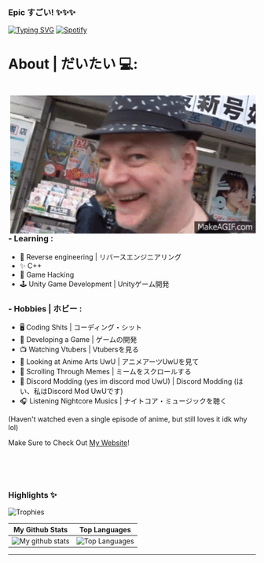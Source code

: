 ### Epic すごい! ✨✨✨
[![Typing SVG](https://readme-typing-svg.herokuapp.com?color=%2336BCF7&lines=%22Every+time+is+the+perfect+time.%22)](https://git.io/typing-svg)
[![Spotify](https://novatorem.vercel.app/api/spotify)](https://open.spotify.com/track/0t3ZvGKlmYmVsDzBJAXK8C?si=633450975dfb4998)

# About | だいたい 💻:
</br>
<img hight="400" width="500" alt="GIF" align="right" src="https://github.com/PixelGM/PixelGM/blob/main/assets/Anomaly_goes_to_Japan_PART_2.gif">

### - Learning :
- 🔧 Reverse engineering | リバースエンジニアリング
- ✨ C++
- 🤖 Game Hacking
- 🕹️ Unity Game Development | Unityゲーム開発

### - Hobbies | ホビー : 
- 🖥️ Coding Shits | コーディング・シット
- 🎲 Developing a Game | ゲームの開発
- 📺 Watching Vtubers | Vtubersを見る
- 🎨 Looking at Anime Arts UwU | アニメアーツUwUを見て
- 📱 Scrolling Through Memes | ミームをスクロールする
- 🤡 Discord Modding (yes im discord mod UwU) | Discord Modding (はい、私はDiscord Mod UwUです)
- 🎧 Listening Nightcore Musics | ナイトコア・ミュージックを聴く

(Haven't watched even a single episode of anime, but still loves it idk why lol)

Make Sure to Check Out <a href="https://pixelgm.github.io/" target="_blank">My Website</a>!

</br>
</br>
</br>

### Highlights ✨

![Trophies](https://github-profile-trophy.vercel.app/?username=danielkrupinski&theme=darkhub&column=5&margin-w=15&margin-h=15)



|                                                 My Github Stats                                                 |                                                      Top Languages                                                      |
| :-------------------------------------------------------------------------------------------------------------: | :---------------------------------------------------------------------------------------------------------------------: |
| ![My github stats](https://github-readme-stats.vercel.app/api?username=PixelGM&show_icons=true&theme=radical) | ![Top Languages](https://github-readme-stats.vercel.app/api/top-langs/?username=PixelGM&layout=compact&theme=radical) |

---
